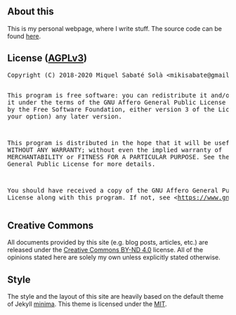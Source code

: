 ## About this

This is my personal webpage, where I write stuff. The source code can be found
[here](https://github.com/mssola/jo.mssola.com).

## License ([AGPLv3](https://www.gnu.org/licenses/agpl-3.0.html))

<div class="org-src-container">
<pre class="src src-txt">
Copyright (C) 2018-2020 Miquel Sabaté Solà &lt;mikisabate@gmail.com&gt;

This program is free software: you can redistribute it and/or modify
it under the terms of the GNU Affero General Public License as published by
the Free Software Foundation, either version 3 of the License, or
(at your option) any later version.

This program is distributed in the hope that it will be useful,
but WITHOUT ANY WARRANTY; without even the implied warranty of
MERCHANTABILITY or FITNESS FOR A PARTICULAR PURPOSE.  See the
GNU Affero General Public License for more details.

You should have received a copy of the GNU Affero General Public License
along with this program.  If not, see &lt;https://www.gnu.org/licenses/&gt;.
</pre>
</div>

## Creative Commons

All documents provided by this site (e.g. blog posts, articles, etc.) are
released under the [Creative Commons BY-ND
4.0](https://creativecommons.org/licenses/by-nd/4.0/) license. All of the
opinions stated here are solely my own unless explicitly stated otherwise.

## Style

The style and the layout of this site are heavily based on the default theme of
Jekyll [minima](https://github.com/jekyll/minima). This theme is licensed under
the [MIT](https://opensource.org/licenses/MIT).
